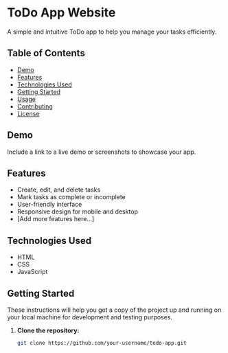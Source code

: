 # ToDo App Website

A simple and intuitive ToDo app to help you manage your tasks efficiently.

## Table of Contents

- [Demo](#demo)
- [Features](#features)
- [Technologies Used](#technologies-used)
- [Getting Started](#getting-started)
- [Usage](#usage)
- [Contributing](#contributing)
- [License](#license)

## Demo

Include a link to a live demo or screenshots to showcase your app.

## Features

- Create, edit, and delete tasks
- Mark tasks as complete or incomplete
- User-friendly interface
- Responsive design for mobile and desktop
- [Add more features here...]

## Technologies Used

- HTML
- CSS
- JavaScript

## Getting Started

These instructions will help you get a copy of the project up and running on your local machine for development and testing purposes.

1. **Clone the repository:**

   ```bash
   git clone https://github.com/your-username/todo-app.git

